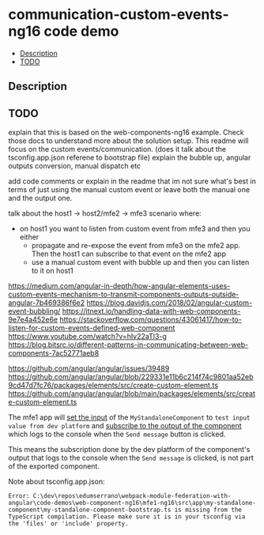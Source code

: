 # communication-custom-events-ng16 code demo

- [Description](#description)
- [TODO](#todo)

## Description

## TODO


explain that this is based on the web-components-ng16 example. Check those docs to understand more about the solution setup. This readme will focus on the custom events/communication. (does it talk about the tsconfig.app.json referene to bootstrap file)
explain the bubble up, angular outputs conversion, manual dispatch etc

add code comments or explain in the readme that im not sure what's best in terms of just using the manual custom event or leave both the manual one and the output one.

talk about the host1 -> host2/mfe2 -> mfe3 scenario where:
- on host1 you want to listen from custom event from mfe3 and then you either
  - propagate and re-expose the event from mfe3 on the mfe2 app. Then the host1 can subscribe to that event on the mfe2 app
  - use a manual custom event with bubble up and then you can listen to it on host1


https://medium.com/angular-in-depth/how-angular-elements-uses-custom-events-mechanism-to-transmit-components-outputs-outside-angular-7b469386f6e2
https://blog.davidjs.com/2018/02/angular-custom-event-bubbling/
https://itnext.io/handling-data-with-web-components-9e7e4a452e6e
https://stackoverflow.com/questions/43061417/how-to-listen-for-custom-events-defined-web-component
https://www.youtube.com/watch?v=hIv22aTl3-g
https://blog.bitsrc.io/different-patterns-in-communicating-between-web-components-7ac52771aeb8


https://github.com/angular/angular/issues/39489
https://github.com/angular/angular/blob/229331e11b6c214f74c9801aa52eb9cd47d7fc76/packages/elements/src/create-custom-element.ts
https://github.com/angular/angular/blob/main/packages/elements/src/create-custom-element.ts



The mfe1 app will [set the input](/code-demos/communication-custom-events-ng16/mfe1-ng16/src/app/app-routing.module.ts) of the `MyStandaloneComponent` to `test input value from dev platform` and [subscribe to the output of the component](/code-demos/communication-custom-events-ng16/mfe1-ng16/src/app/app.component.ts) which logs to the console when the `Send message` button is clicked.


This means the subscription done by the dev platform of the component's output that logs to the console when the `Send message` is clicked, is not part of the exported component.



Note about tsconfig.app.json:
```
Error: C:\dev\repos\edumserrano\webpack-module-federation-with-angular\code-demos\web-component-ng16\mfe1-ng16\src\app\my-standalone-component\my-standalone-component-bootstrap.ts is missing from the TypeScript compilation. Please make sure it is in your tsconfig via the 'files' or 'include' property.
``` 